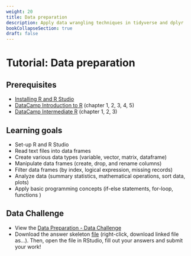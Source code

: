 ```yaml
---
weight: 20
title: Data preparation
description: Apply data wrangling techniques in tidyverse and dplyr
bookCollapseSection: true
draft: false
---
```


# Tutorial: Data preparation

## Prerequisites
* [Installing R and R Studio](http://tilburgsciencehub.com/setup/r/)
* [DataCamp Introduction to R](https://www.datacamp.com/courses/free-introduction-to-r) (chapter 1, 2, 3, 4, 5)
* [DataCamp Intermediate R](https://www.datacamp.com/courses/intermediate-r) (chapter 1, 2, 3)


## Learning goals

* Set-up R and R Studio
* Read text files into data frames
* Create various data types (variable, vector, matrix, dataframe)
* Manipulate data frames (create, drop, and rename columns)
* Filter data frames (by index, logical expression, missing records)
* Analyze data (summary statistics, mathematical operations, sort data, plots)
* Apply basic programming concepts (if-else statements, for-loop, functions )

## Data Challenge
- View the [Data Preparation - Data Challenge](data-preparation.html)
- Download the answer skeleton [file](data-preparation-skeleton.R) (right-click, download linked file as...). Then, open the file in RStudio, fill out your answers and submit your work!
